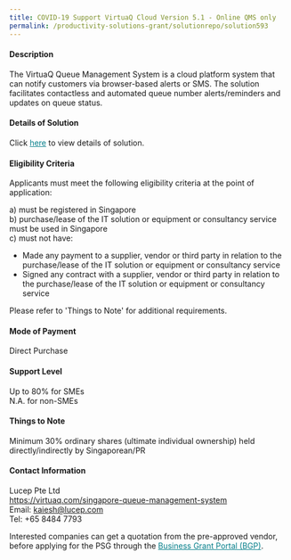 ```yaml
---
title: COVID-19 Support VirtuaQ Cloud Version 5.1 - Online QMS only
permalink: /productivity-solutions-grant/solutionrepo/solution593
---
```


#### Description

The VirtuaQ Queue Management System is a cloud platform system that can notify customers via browser-based alerts or SMS.  The solution facilitates contactless and automated queue number alerts/reminders and updates on queue status. 

#### Details of Solution

Click <a href='https://govassist.gobusiness.gov.sg/images/psg/Lucep-VirtuaQ_Cloud_Annex_3_Part_1.pdf' style='color:#037e8a'>here</a> to view details of solution.

#### Eligibility Criteria

Applicants must meet the following eligibility criteria at the point of application:

a) must be registered in Singapore <br>
b) purchase/lease of the IT solution or equipment or consultancy service must be used in Singapore <br>
c) must not have:
- Made any payment to a supplier, vendor or third party in relation to the purchase/lease of the IT solution or equipment or consultancy service
- Signed any contract with a supplier, vendor or third party in relation to the purchase/lease of the IT solution or equipment or consultancy service

Please refer to 'Things to Note' for additional requirements.

#### Mode of Payment
Direct Purchase

#### Support Level
Up to 80% for SMEs <br>
N.A. for non-SMEs

#### Things to Note
Minimum 30% ordinary shares (ultimate individual ownership) held directly/indirectly by Singaporean/PR

#### Contact Information
Lucep Pte Ltd<br>https://virtuaq.com/singapore-queue-management-system<br>Email: kaiesh@lucep.com<br>Tel: +65 8484 7793

Interested companies can get a quotation from the pre-approved vendor, before applying for the PSG through the <a target='_blank' style='color:#037e8a' href='https://www.businessgrants.gov.sg/'>Business Grant Portal (BGP)</a>.
